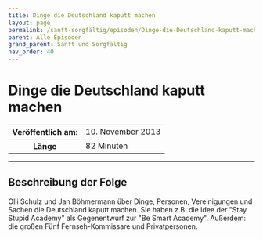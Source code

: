 ```yaml
---
title: Dinge die Deutschland kaputt machen
layout: page
permalink: /sanft-sorgfältig/episoden/Dinge-die-Deutschland-kaputt-machen
parent: Alle Episoden
grand_parent: Sanft und Sorgfältig
nav_order: 40
---
```


# Dinge die Deutschland kaputt machen
<table class="resp-table dcf-table dcf-table-responsive dcf-table-bordered dcf-table-striped dcf-w-100%">
                    <tbody>
                        <tr>
                            <th scope="row">Veröffentlich am:</th>
                            <td data-label="Veröffentlich am:">10. November 2013</td>
                        </tr>
                        <tr>
                            <th scope="row">Länge </th>
                            <td data-label="Länge ">82 Minuten</td>
                        </tr></tbody>
                </table>

***

## Beschreibung der Folge

<div>
Olli Schulz und Jan Böhmermann über Dinge, Personen, Vereinigungen und Sachen die Deutschland kaputt machen. Sie haben z.B. die Idee der "Stay Stupid Academy" als Gegenentwurf zur "Be Smart Academy". Außerdem: die großen Fünf Fernseh-Kommissare und Privatpersonen.  
</div>

